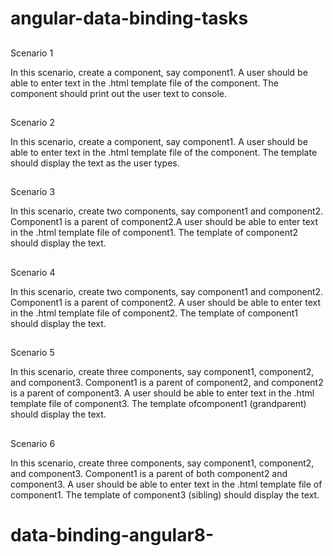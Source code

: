 # angular-data-binding-tasks
##
Scenario 1 

In this scenario, create a component, say component1. A user should be able to enter text in the .html template file of the component. The component should print out the user text to console.

##
Scenario 2

In this scenario, create a component, say component1. A user should be able to enter text in the .html template file of the component. The template should display the text as the user types.

##
Scenario 3

In this scenario, create two components, say component1 and component2. Component1 is a parent of component2.A user should be able to enter text in the .html template file of component1. The template of component2 should display the text.

##
Scenario 4

In this scenario, create two components, say component1 and component2. Component1 is a
parent of component2. A user should be able to enter text in the .html template file of component2. The template of component1 should display the text.

##
Scenario 5

In this scenario, create three components, say component1, component2, and component3.
Component1 is a parent of component2, and component2 is a parent of component3. A user should be able to enter text in the .html template file of component3. The template ofcomponent1 (grandparent) should display the text.

##
Scenario 6

In this scenario, create three components, say component1, component2, and component3.
Component1 is a parent of both component2 and component3. A user should be able to enter text in the .html template file of component1. The template of component3 (sibling) should display the text.
# data-binding-angular8-

